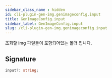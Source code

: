 ```yaml
---
sidebar_class_name : hidden
id: cli-plugin-gen-img.genimageconfig.input
title: GenImageConfig.input
sidebar_label: GenImageConfig.input
slug: /cli-plugin-gen-img.genimageconfig.input
---
```






조회할 img 파일들이 포함되어있는 폴더 입니다.

## Signature

```typescript
input?: string;
```

